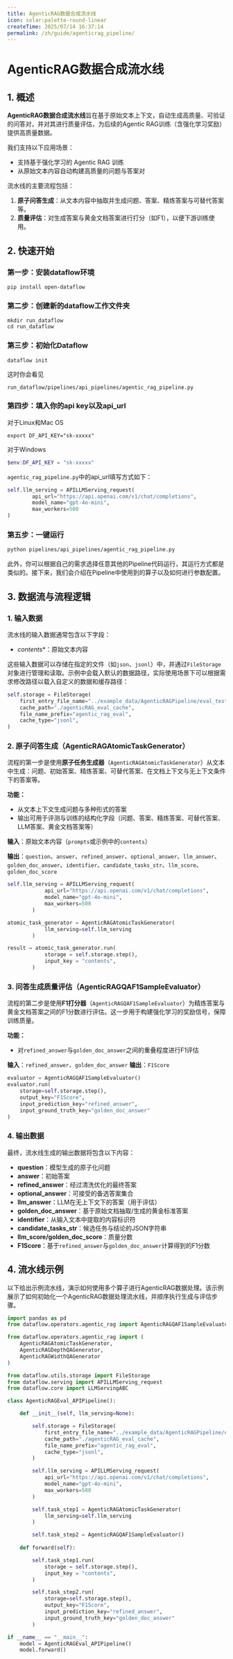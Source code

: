 ```yaml
---
title: AgenticRAG数据合成流水线
icon: solar:palette-round-linear
createTime: 2025/07/14 16:37:14  
permalink: /zh/guide/agenticrag_pipeline/  
---
```


# AgenticRAG数据合成流水线

## 1. 概述

**AgenticRAG数据合成流水线**旨在基于原始文本上下文，自动生成高质量、可验证的问答对，并对其进行质量评估，为后续的Agentic RAG训练（含强化学习奖励）提供高质量数据。

我们支持以下应用场景：

- 支持基于强化学习的 Agentic RAG 训练
- 从原始文本内容自动构建高质量的问题与答案对

流水线的主要流程包括：

1. **原子问答生成**：从文本内容中抽取并生成问题、答案、精炼答案与可替代答案等。
2. **质量评估**：对生成答案与黄金文档答案进行打分（如F1），以便下游训练使用。

## 2. 快速开始

### 第一步：安装dataflow环境
```shell
pip install open-dataflow
```

### 第二步：创建新的dataflow工作文件夹
```shell
mkdir run_dataflow
cd run_dataflow
```

### 第三步：初始化Dataflow
```shell
dataflow init
```
这时你会看见
```shell
run_dataflow/pipelines/api_pipelines/agentic_rag_pipeline.py  
```

### 第四步：填入你的api key以及api_url
对于Linux和Mac OS
```shell
export DF_API_KEY="sk-xxxxx"
```

对于Windows
```powershell
$env:DF_API_KEY = "sk-xxxxx"
```
`agentic_rag_pipeline.py`中的api_url填写方式如下：
```python
self.llm_serving = APILLMServing_request(
        api_url="https://api.openai.com/v1/chat/completions",
        model_name="gpt-4o-mini",
        max_workers=500
)
```

### 第五步：一键运行
```bash
python pipelines/api_pipelines/agentic_rag_pipeline.py
```
此外，你可以根据自己的需求选择任意其他的Pipeline代码运行，其运行方式都是类似的。接下来，我们会介绍在Pipeline中使用到的算子以及如何进行参数配置。

## 3. 数据流与流程逻辑

### 1. **输入数据**

流水线的输入数据通常包含以下字段：

* *contents**：原始文本内容

这些输入数据可以存储在指定的文件（如`json`、`jsonl`）中，并通过`FileStorage`对象进行管理和读取。示例中会载入默认的数据路径，实际使用场景下可以根据需求修改路径以载入自定义的数据和缓存路径：

```python
self.storage = FileStorage(
    first_entry_file_name="../example_data/AgenticRAGPipeline/eval_test_data.jsonl",
    cache_path="./agenticRAG_eval_cache",
    file_name_prefix="agentic_rag_eval",
    cache_type="jsonl",
)
```

### 2. **原子问答生成（AgenticRAGAtomicTaskGenerator）**

流程的第一步是使用**原子任务生成器**（`AgenticRAGAtomicTaskGenerator`）从文本中生成：问题、初始答案、精炼答案、可替代答案、在文档上下文与无上下文条件下的答案等。

**功能：**

* 从文本上下文生成问题与多种形式的答案
* 输出可用于评测与训练的结构化字段（问题、答案、精炼答案、可替代答案、LLM答案、黄金文档答案等）

**输入**：原始文本内容（`prompts`或示例中的`contents`）

**输出**：`question`、`answer`、`refined_answer`、`optional_answer`、`llm_answer`、`golden_doc_answer`、`identifier`、`candidate_tasks_str`、`llm_score`、`golden_doc_score`

```python
self.llm_serving = APILLMServing_request(
            api_url="https://api.openai.com/v1/chat/completions",
            model_name="gpt-4o-mini",
            max_workers=500
        )

atomic_task_generator = AgenticRAGAtomicTaskGenerator(
            llm_serving=self.llm_serving
        )

result = atomic_task_generator.run(
            storage = self.storage.step(),
            input_key = "contents",
        )
```

### 3. **问答生成质量评估（AgenticRAGQAF1SampleEvaluator）**

流程的第二步是使用**F1打分器**（`AgenticRAGQAF1SampleEvaluator`）为精炼答案与黄金文档答案之间的F1分数进行评估。这一步用于构建强化学习的奖励信号，保障训练质量。

**功能：**

* 对`refined_answer`与`golden_doc_answer`之间的重叠程度进行F1评估

**输入**：`refined_answer`、`golden_doc_answer`
**输出**：`F1Score`

```python
evaluator = AgenticRAGQAF1SampleEvaluator()
evaluator.run(
    storage=self.storage.step(),
    output_key="F1Score",
    input_prediction_key="refined_answer",
    input_ground_truth_key="golden_doc_answer"
)
```

### 4. **输出数据**

最终，流水线生成的输出数据将包含以下内容：

* **question**：模型生成的原子化问题
* **answer**：初始答案
* **refined_answer**：经过清洗优化的最终答案
* **optional_answer**：可接受的备选答案集合
* **llm_answer**：LLM在无上下文下的答案（用于评估）
* **golden_doc_answer**：基于原始文档抽取/生成的黄金标准答案
* **identifier**：从输入文本中提取的内容标识符
* **candidate_tasks_str**：候选任务与结论的JSON字符串
* **llm_score/golden_doc_score**：质量分数
* **F1Score**：基于`refined_answer`与`golden_doc_answer`计算得到的F1分数

## 4. 流水线示例

以下给出示例流水线，演示如何使用多个算子进行AgenticRAG数据处理。该示例展示了如何初始化一个AgenticRAG数据处理流水线，并顺序执行生成与评估步骤。

```python
import pandas as pd
from dataflow.operators.agentic_rag import AgenticRAGQAF1SampleEvaluator

from dataflow.operators.agentic_rag import (
    AgenticRAGAtomicTaskGenerator,
    AgenticRAGDepthQAGenerator,
    AgenticRAGWidthQAGenerator
)

from dataflow.utils.storage import FileStorage
from dataflow.serving import APILLMServing_request
from dataflow.core import LLMServingABC

class AgenticRAGEval_APIPipeline():

    def __init__(self, llm_serving=None):

        self.storage = FileStorage(
            first_entry_file_name="../example_data/AgenticRAGPipeline/eval_test_data.jsonl",
            cache_path="./agenticRAG_eval_cache",
            file_name_prefix="agentic_rag_eval",
            cache_type="jsonl",
        )

        self.llm_serving = APILLMServing_request(
            api_url="https://api.openai.com/v1/chat/completions",
            model_name="gpt-4o-mini",
            max_workers=500
        )

        self.task_step1 = AgenticRAGAtomicTaskGenerator(
            llm_serving=self.llm_serving
        )

        self.task_step2 = AgenticRAGQAF1SampleEvaluator()
        
    def forward(self):

        self.task_step1.run(
            storage = self.storage.step(),
            input_key = "contents",
        )

        self.task_step2.run(
            storage=self.storage.step(),
            output_key="F1Score",
            input_prediction_key="refined_answer",
            input_ground_truth_key="golden_doc_answer"
        )

if __name__ == "__main__":
    model = AgenticRAGEval_APIPipeline()
    model.forward()
```